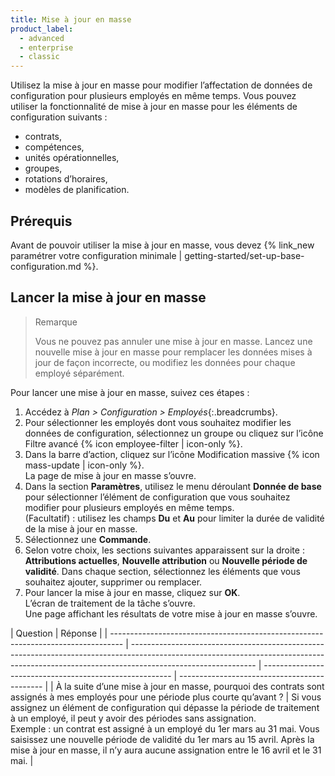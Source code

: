 ```yaml
---
title: Mise à jour en masse
product_label:
  - advanced
  - enterprise
  - classic
---
```


Utilisez la mise à jour en masse pour modifier l’affectation de données de configuration pour plusieurs employés en même temps.
Vous pouvez utiliser la fonctionnalité de mise à jour en masse pour les éléments de configuration suivants&nbsp;:

- contrats,
- compétences,
- unités opérationnelles,
- groupes,
- rotations d’horaires,
- modèles de planification.

## Prérequis

Avant de pouvoir utiliser la mise à jour en masse, vous devez {% link_new paramétrer votre configuration minimale | getting-started/set-up-base-configuration.md %}.

## Lancer la mise à jour en masse

> Remarque
>
> Vous ne pouvez pas annuler une mise à jour en masse. Lancez une nouvelle mise à jour en masse pour remplacer les données mises à jour de façon incorrecte, ou modifiez les données pour chaque employé séparément.  

Pour lancer une mise à jour en masse, suivez ces étapes&nbsp;: 

1. Accédez à _Plan > Configuration > Employés_{:.breadcrumbs}.
2. Pour sélectionner les employés dont vous souhaitez modifier les données de configuration, sélectionnez un groupe ou cliquez sur l’icône Filtre avancé {% icon employee-filter | icon-only %}.
3. Dans la barre d’action, cliquez sur l’icône Modification massive {% icon mass-update | icon-only %}.<br>La page de mise à jour en masse s’ouvre. 
4. Dans la section **Paramètres**, utilisez le menu déroulant **Donnée de base** pour sélectionner l’élément de configuration que vous souhaitez modifier pour plusieurs employés en même temps.<br>(Facultatif)&nbsp;: utilisez les champs **Du** et **Au** pour limiter la durée de validité de la mise à jour en masse.
5. Sélectionnez une **Commande**.
6. Selon votre choix, les sections suivantes apparaissent sur la droite&nbsp;: **Attributions actuelles**, **Nouvelle attribution** ou **Nouvelle période de validité**. Dans chaque section, sélectionnez les éléments que vous souhaitez ajouter, supprimer ou remplacer.
7. Pour lancer la mise à jour en masse, cliquez sur **OK**.<br>L’écran de traitement de la tâche s’ouvre.<br>Une page affichant les résultats de votre mise à jour en masse s’ouvre.

| Question                                                                          | Réponse                                                                                                                                                                                      |
| --------------------------------------------------------------------------------- | ------------------------------------------------------------------------------------------------------------------------------------------------------------------------------------------- | ------------------------------------------------------- | -------------------------------------------- |
| À la suite d’une mise à jour en masse, pourquoi des contrats sont assignés à mes employés pour une période plus courte qu’avant&nbsp;?                              | Si vous assignez un élément de configuration qui dépasse la période de traitement à un employé, il peut y avoir des périodes sans assignation.<br>Exemple&nbsp;: un contrat est assigné à un employé du 1er mars au 31 mai. Vous saisissez une nouvelle période de validité du 1er mars au 15 avril. Après la mise à jour en masse, il n’y aura aucune assignation entre le 16 avril et le 31 mai.                                                                                                                                           |


